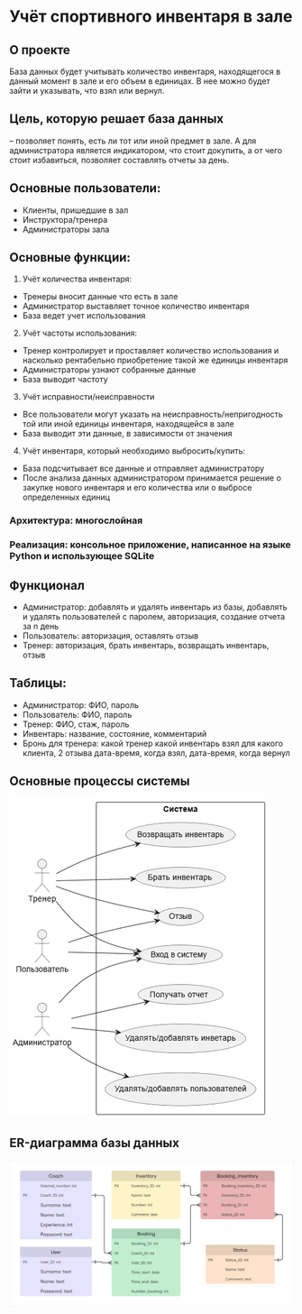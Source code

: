 # Учёт спортивного инвентаря в зале
## О проекте
База данных будет учитывать количество инвентаря, находящегося в данный момент в зале и его объем в единицах. 
В нее можно будет зайти и указывать, что взял или вернул.
## Цель, которую решает база данных 
– позволяет понять, есть ли тот или иной предмет в зале. А для администратора является индикатором, что стоит докупить, а от чего стоит избавиться, позволяет составлять отчеты за день.
## Основные пользователи:
-	Клиенты, пришедшие в зал
-	Инструктора/тренера
-	Администраторы зала

## Основные функции:
1.	Учёт количества инвентаря:
-	Тренеры вносит данные что есть в зале
-	Администратор выставляет точное количество инвентаря
-	База ведет учет использования
2.	Учёт частоты использования:
-	Тренер контролирует и проставляет количество использования и насколько рентабельно приобретение такой же единицы инвентаря
-	Администраторы узнают собранные данные
-	База выводит частоту
3.	Учёт исправности/неисправности
-	Все пользователи могут указать на неисправность/непригодность той или иной единицы инвентаря, находящейся в зале
-	База выводит эти данные, в зависимости от значения
4.	Учёт инвентаря, который необходимо выбросить/купить: 
-	База подсчитывает все данные и отправляет администратору
-	После анализа данных администратором принимается решение о закупке нового инвентаря и его количества или о выбросе определенных единиц
### Архитектура: многослойная
### Реализация: консольное приложение, написанное на языке Python и использующее SQLite

## Функционал
- Администратор: добавлять и удалять инвентарь из базы, добавлять и удалять пользователей с паролем, авторизация, создание отчета за n день
- Пользователь: авторизация, оставлять отзыв
- Тренер: авторизация, брать инвентарь, возвращать инвентарь, отзыв

## Таблицы:
- Администратор: ФИО, пароль
- Пользователь: ФИО, пароль
- Тренер: ФИО, стаж, пароль
- Инвентарь: название, состояние, комментарий
- Бронь для тренера: какой тренер какой инвентарь взял для какого клиента, 2 отзыва дата-время, когда взял, дата-время, когда вернул

## Основные процессы системы
![Основные процессы системы](https://github.com/serovleonid07/newLabs/blob/main/src/main/resours/diagram.png)

## ER-диаграммa базы данных
![ER-диаграммf базы данных](https://github.com/serovleonid07/newLabs/blob/main/src/main/resours/My%20First%20Board.jpg)
